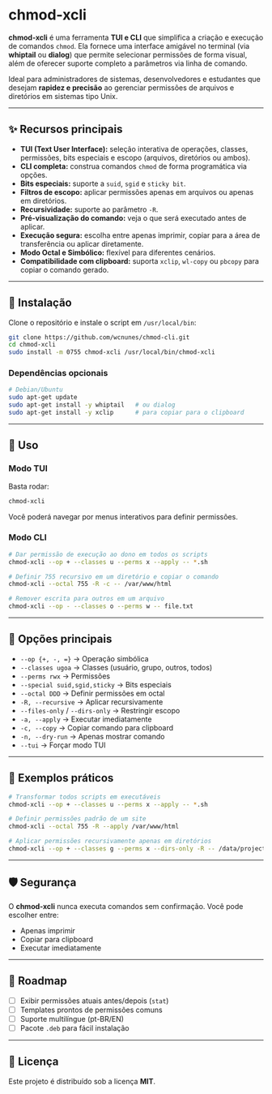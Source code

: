 # chmod-xcli

**chmod-xcli** é uma ferramenta **TUI e CLI** que simplifica a criação e execução de comandos `chmod`. Ela fornece uma interface amigável no terminal (via **whiptail** ou **dialog**) que permite selecionar permissões de forma visual, além de oferecer suporte completo a parâmetros via linha de comando.

Ideal para administradores de sistemas, desenvolvedores e estudantes que desejam **rapidez e precisão** ao gerenciar permissões de arquivos e diretórios em sistemas tipo Unix.

---

## ✨ Recursos principais
- **TUI (Text User Interface):** seleção interativa de operações, classes, permissões, bits especiais e escopo (arquivos, diretórios ou ambos).
- **CLI completa:** construa comandos `chmod` de forma programática via opções.
- **Bits especiais:** suporte a `suid`, `sgid` e `sticky bit`.
- **Filtros de escopo:** aplicar permissões apenas em arquivos ou apenas em diretórios.
- **Recursividade:** suporte ao parâmetro `-R`.
- **Pré-visualização do comando:** veja o que será executado antes de aplicar.
- **Execução segura:** escolha entre apenas imprimir, copiar para a área de transferência ou aplicar diretamente.
- **Modo Octal e Simbólico:** flexível para diferentes cenários.
- **Compatibilidade com clipboard:** suporta `xclip`, `wl-copy` ou `pbcopy` para copiar o comando gerado.

---

## 🚀 Instalação

Clone o repositório e instale o script em `/usr/local/bin`:

```bash
git clone https://github.com/wcnunes/chmod-cli.git
cd chmod-xcli
sudo install -m 0755 chmod-xcli /usr/local/bin/chmod-xcli
```

### Dependências opcionais
```bash
# Debian/Ubuntu
sudo apt-get update
sudo apt-get install -y whiptail   # ou dialog
sudo apt-get install -y xclip      # para copiar para o clipboard
```

---

## 🔧 Uso

### Modo TUI
Basta rodar:
```bash
chmod-xcli
```

Você poderá navegar por menus interativos para definir permissões.

### Modo CLI
```bash
# Dar permissão de execução ao dono em todos os scripts
chmod-xcli --op + --classes u --perms x --apply -- *.sh

# Definir 755 recursivo em um diretório e copiar o comando
chmod-xcli --octal 755 -R -c -- /var/www/html

# Remover escrita para outros em um arquivo
chmod-xcli --op - --classes o --perms w -- file.txt
```

---

## 📖 Opções principais
- `--op {+, -, =}` → Operação simbólica
- `--classes ugoa` → Classes (usuário, grupo, outros, todos)
- `--perms rwx` → Permissões
- `--special suid,sgid,sticky` → Bits especiais
- `--octal DDD` → Definir permissões em octal
- `-R, --recursive` → Aplicar recursivamente
- `--files-only` / `--dirs-only` → Restringir escopo
- `-a, --apply` → Executar imediatamente
- `-c, --copy` → Copiar comando para clipboard
- `-n, --dry-run` → Apenas mostrar comando
- `--tui` → Forçar modo TUI

---

## 📂 Exemplos práticos

```bash
# Transformar todos scripts em executáveis
chmod-xcli --op + --classes u --perms x --apply -- *.sh

# Definir permissões padrão de um site
chmod-xcli --octal 755 -R --apply /var/www/html

# Aplicar permissões recursivamente apenas em diretórios
chmod-xcli --op + --classes g --perms x --dirs-only -R -- /data/projects
```

---

## 🛡️ Segurança
O **chmod-xcli** nunca executa comandos sem confirmação. Você pode escolher entre:
- Apenas imprimir
- Copiar para clipboard
- Executar imediatamente

---

## 📌 Roadmap
- [ ] Exibir permissões atuais antes/depois (`stat`)
- [ ] Templates prontos de permissões comuns
- [ ] Suporte multilíngue (pt-BR/EN)
- [ ] Pacote `.deb` para fácil instalação

---

## 📜 Licença

Este projeto é distribuído sob a licença **MIT**.
